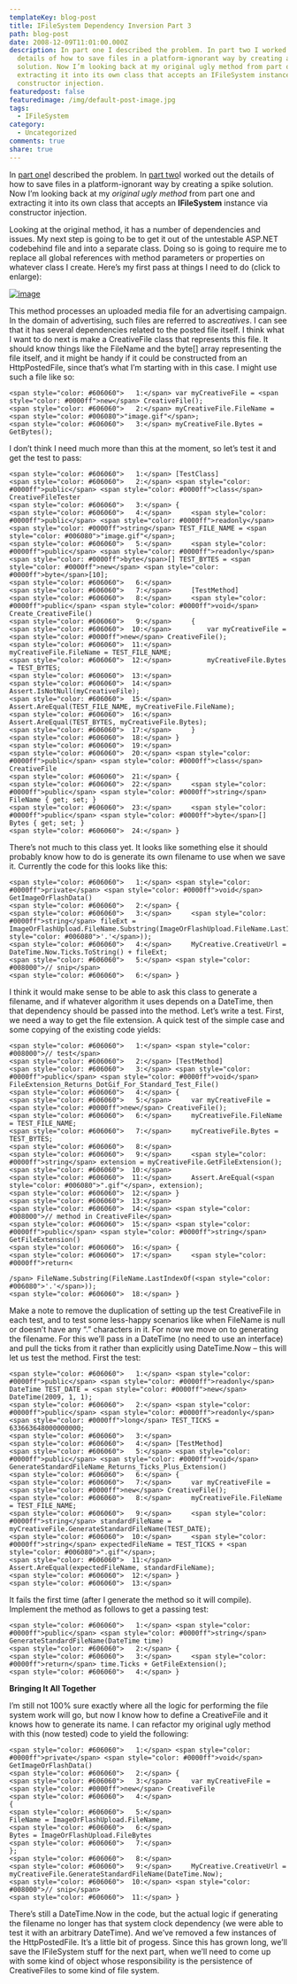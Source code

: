 ```yaml
---
templateKey: blog-post
title: IFileSystem Dependency Inversion Part 3
path: blog-post
date: 2008-12-09T11:01:00.000Z
description: In part one I described the problem. In part two I worked out the
  details of how to save files in a platform-ignorant way by creating a spike
  solution. Now I’m looking back at my original ugly method from part one and
  extracting it into its own class that accepts an IFileSystem instance via
  constructor injection.
featuredpost: false
featuredimage: /img/default-post-image.jpg
tags:
  - IFileSystem
category:
  - Uncategorized
comments: true
share: true
---
```

In [part one](http://stevesmithblog.com/blog/ifilesystem-dependency-inversion-part-1)I described the problem. In [part two](http://stevesmithblog.com/blog/ifilesystem-dependency-inversion-part-2)I worked out the details of how to save files in a platform-ignorant way by creating a spike solution. Now I’m looking back at my *original ugly method* from part one and extracting it into its own class that accepts an **IFileSystem** instance via constructor injection.

Looking at the original method, it has a number of dependencies and issues. My next step is going to be to get it out of the untestable ASP.NET codebehind file and into a separate class. Doing so is going to require me to replace all global references with method parameters or properties on whatever class I create. Here’s my first pass at things I need to do (click to enlarge):

[![image](https://stevesmithblog.com/files/media/image/WindowsLiveWriter/IFileSystemDependencyInversionPart3_D46B/image_thumb.png)](http://stevesmithblog.com/files/media/image/WindowsLiveWriter/IFileSystemDependencyInversionPart3_D46B/image_2.png)

This method processes an uploaded media file for an advertising campaign. In the domain of advertising, such files are referred to as*creatives*. I can see that it has several dependencies related to the posted file itself. I think what I want to do next is make a CreativeFile class that represents this file. It should know things like the FileName and the byte\[] array representing the file itself, and it might be handy if it could be constructed from an HttpPostedFile, since that’s what I’m starting with in this case. I might use such a file like so:

```
<span style="color: #606060">   1:</span> var myCreativeFile = <span style="color: #0000ff">new</span> CreativeFile();
<span style="color: #606060">   2:</span> myCreativeFile.FileName = <span style="color: #006080">"image.gif"</span>;
<span style="color: #606060">   3:</span> myCreativeFile.Bytes = GetBytes();
```

I don’t think I need much more than this at the moment, so let’s test it and get the test to pass:

```
<span style="color: #606060">   1:</span> [TestClass]
<span style="color: #606060">   2:</span> <span style="color: #0000ff">public</span> <span style="color: #0000ff">class</span> CreativeFileTester
<span style="color: #606060">   3:</span> {
<span style="color: #606060">   4:</span>     <span style="color: #0000ff">public</span> <span style="color: #0000ff">readonly</span> <span style="color: #0000ff">string</span> TEST_FILE_NAME = <span style="color: #006080">"image.gif"</span>;
<span style="color: #606060">   5:</span>     <span style="color: #0000ff">public</span> <span style="color: #0000ff">readonly</span> <span style="color: #0000ff">byte</span>[] TEST_BYTES = <span style="color: #0000ff">new</span> <span style="color: #0000ff">byte</span>[10];
<span style="color: #606060">   6:</span>  
<span style="color: #606060">   7:</span>     [TestMethod]
<span style="color: #606060">   8:</span>     <span style="color: #0000ff">public</span> <span style="color: #0000ff">void</span> Create_CreativeFile()
<span style="color: #606060">   9:</span>     {
<span style="color: #606060">  10:</span>         var myCreativeFile = <span style="color: #0000ff">new</span> CreativeFile();
<span style="color: #606060">  11:</span>         myCreativeFile.FileName = TEST_FILE_NAME;
<span style="color: #606060">  12:</span>         myCreativeFile.Bytes = TEST_BYTES;
<span style="color: #606060">  13:</span>  
<span style="color: #606060">  14:</span>         Assert.IsNotNull(myCreativeFile);
<span style="color: #606060">  15:</span>         Assert.AreEqual(TEST_FILE_NAME, myCreativeFile.FileName);
<span style="color: #606060">  16:</span>         Assert.AreEqual(TEST_BYTES, myCreativeFile.Bytes);
<span style="color: #606060">  17:</span>     }
<span style="color: #606060">  18:</span> }
<span style="color: #606060">  19:</span>  
<span style="color: #606060">  20:</span> <span style="color: #0000ff">public</span> <span style="color: #0000ff">class</span> CreativeFile
<span style="color: #606060">  21:</span> {
<span style="color: #606060">  22:</span>     <span style="color: #0000ff">public</span> <span style="color: #0000ff">string</span> FileName { get; set; }
<span style="color: #606060">  23:</span>     <span style="color: #0000ff">public</span> <span style="color: #0000ff">byte</span>[] Bytes { get; set; }
<span style="color: #606060">  24:</span> }
```

There’s not much to this class yet. It looks like something else it should probably know how to do is generate its own filename to use when we save it. Currently the code for this looks like this:

```
<span style="color: #606060">   1:</span> <span style="color: #0000ff">private</span> <span style="color: #0000ff">void</span> GetImageOrFlashData()
<span style="color: #606060">   2:</span> {
<span style="color: #606060">   3:</span>     <span style="color: #0000ff">string</span> fileExt = ImageOrFlashUpload.FileName.Substring(ImageOrFlashUpload.FileName.LastIndexOf(<span style="color: #006080">'.'</span>));
<span style="color: #606060">   4:</span>     MyCreative.CreativeUrl = DateTime.Now.Ticks.ToString() + fileExt;
<span style="color: #606060">   5:</span> <span style="color: #008000">// snip</span>
<span style="color: #606060">   6:</span> }
```

I think it would make sense to be able to ask this class to generate a filename, and if whatever algorithm it uses depends on a DateTime, then that dependency should be passed into the method. Let’s write a test. First, we need a way to get the file extension. A quick test of the simple case and some copying of the existing code yields:

```
<span style="color: #606060">   1:</span> <span style="color: #008000">// test</span>
<span style="color: #606060">   2:</span> [TestMethod]
<span style="color: #606060">   3:</span> <span style="color: #0000ff">public</span> <span style="color: #0000ff">void</span> FileExtension_Returns_DotGif_For_Standard_Test_File()
<span style="color: #606060">   4:</span> {
<span style="color: #606060">   5:</span>     var myCreativeFile = <span style="color: #0000ff">new</span> CreativeFile();
<span style="color: #606060">   6:</span>     myCreativeFile.FileName = TEST_FILE_NAME;
<span style="color: #606060">   7:</span>     myCreativeFile.Bytes = TEST_BYTES;
<span style="color: #606060">   8:</span>  
<span style="color: #606060">   9:</span>     <span style="color: #0000ff">string</span> extension = myCreativeFile.GetFileExtension();
<span style="color: #606060">  10:</span>  
<span style="color: #606060">  11:</span>     Assert.AreEqual(<span style="color: #006080">".gif"</span>, extension);
<span style="color: #606060">  12:</span> }
<span style="color: #606060">  13:</span>  
<span style="color: #606060">  14:</span> <span style="color: #008000">// method in CreativeFile</span>
<span style="color: #606060">  15:</span> <span style="color: #0000ff">public</span> <span style="color: #0000ff">string</span> GetFileExtension()
<span style="color: #606060">  16:</span> {
<span style="color: #606060">  17:</span>     <span style="color: #0000ff">return<
 
/span> FileName.Substring(FileName.LastIndexOf(<span style="color: #006080">'.'</span>));
<span style="color: #606060">  18:</span> }
```

Make a note to remove the duplication of setting up the test CreativeFile in each test, and to test some less-happy scenarios like when FileName is null or doesn’t have any “.” characters in it. For now we move on to generating the filename. For this we’ll pass in a DateTime (no need to use an interface) and pull the ticks from it rather than explicitly using DateTime.Now – this will let us test the method. First the test:

```
<span style="color: #606060">   1:</span> <span style="color: #0000ff">public</span> <span style="color: #0000ff">readonly</span> DateTime TEST_DATE = <span style="color: #0000ff">new</span> DateTime(2009, 1, 1);
<span style="color: #606060">   2:</span> <span style="color: #0000ff">public</span> <span style="color: #0000ff">readonly</span> <span style="color: #0000ff">long</span> TEST_TICKS = 633663648000000000;
<span style="color: #606060">   3:</span>  
<span style="color: #606060">   4:</span> [TestMethod]
<span style="color: #606060">   5:</span> <span style="color: #0000ff">public</span> <span style="color: #0000ff">void</span> GenerateStandardFileName_Returns_Ticks_Plus_Extension()
<span style="color: #606060">   6:</span> {
<span style="color: #606060">   7:</span>     var myCreativeFile = <span style="color: #0000ff">new</span> CreativeFile();
<span style="color: #606060">   8:</span>     myCreativeFile.FileName = TEST_FILE_NAME;
<span style="color: #606060">   9:</span>     <span style="color: #0000ff">string</span> standardFileName = myCreativeFile.GenerateStandardFileName(TEST_DATE);
<span style="color: #606060">  10:</span>     <span style="color: #0000ff">string</span> expectedFileName = TEST_TICKS + <span style="color: #006080">".gif"</span>;
<span style="color: #606060">  11:</span>     Assert.AreEqual(expectedFileName, standardFileName);
<span style="color: #606060">  12:</span> }
<span style="color: #606060">  13:</span>  
```

It fails the first time (after I generate the method so it will compile). Implement the method as follows to get a passing test:

```
<span style="color: #606060">   1:</span> <span style="color: #0000ff">public</span> <span style="color: #0000ff">string</span> GenerateStandardFileName(DateTime time)
<span style="color: #606060">   2:</span> {
<span style="color: #606060">   3:</span>     <span style="color: #0000ff">return</span> time.Ticks + GetFileExtension();
<span style="color: #606060">   4:</span> }
```

**Bringing It All Together**

I’m still not 100% sure exactly where all the logic for performing the file system work will go, but now I know how to define a CreativeFile and it knows how to generate its name. I can refactor my original ugly method with this (now tested) code to yield the following:

```
<span style="color: #606060">   1:</span> <span style="color: #0000ff">private</span> <span style="color: #0000ff">void</span> GetImageOrFlashData()
<span style="color: #606060">   2:</span> {
<span style="color: #606060">   3:</span>     var myCreativeFile = <span style="color: #0000ff">new</span> CreativeFile
<span style="color: #606060">   4:</span>                              {
<span style="color: #606060">   5:</span>                                  FileName = ImageOrFlashUpload.FileName,
<span style="color: #606060">   6:</span>                                  Bytes = ImageOrFlashUpload.FileBytes
<span style="color: #606060">   7:</span>                              };
<span style="color: #606060">   8:</span>  
<span style="color: #606060">   9:</span>     MyCreative.CreativeUrl = myCreativeFile.GenerateStandardFileName(DateTime.Now);
<span style="color: #606060">  10:</span> <span style="color: #008000">// snip</span>
<span style="color: #606060">  11:</span> }
```

There’s still a DateTime.Now in the code, but the actual logic if generating the filename no longer has that system clock dependency (we were able to test it with an arbitrary DateTime). And we’ve removed a few instances of the HttpPostedFile. It’s a little bit of progess. Since this has grown long, we’ll save the IFileSystem stuff for the next part, when we’ll need to come up with some kind of object whose responsibility is the persistence of CreativeFiles to some kind of file system.